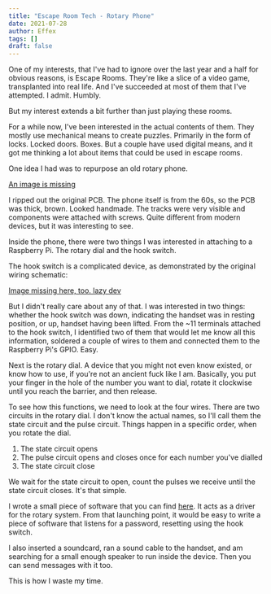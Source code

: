 ```yaml
---
title: "Escape Room Tech - Rotary Phone"
date: 2021-07-28
author: Effex
tags: []
draft: false
---
```


One of my interests, that I've had to ignore over the last year and a half for obvious reasons, is Escape Rooms. They're like a slice of a video game, transplanted into real life. And I've succeeded at most of them that I've attempted. I admit. Humbly.

But my interest extends a bit further than just playing these rooms.

For a while now, I've been interested in the actual contents of them. They mostly use mechanical means to create puzzles. Primarily in the form of locks. Locked doors. Boxes. But a couple have used digital means, and it got me thinking a lot about items that could be used in escape rooms.

One idea I had was to repurpose an old rotary phone.

[An image is missing]()

I ripped out the original PCB. The phone itself is from the 60s, so the PCB was thick, brown. Looked handmade. The tracks were very visible and components were attached with screws. Quite different from modern devices, but it was interesting to see.

Inside the phone, there were two things I was interested in attaching to a Raspberry Pi. The rotary dial and the hook switch.

The hook switch is a complicated device, as demonstrated by the original wiring schematic:

[Image missing here, too. lazy dev]()

But I didn't really care about any of that. I was interested in two things: whether the hook switch was down, indicating the handset was in resting position, or up, handset having been lifted. From the ~11 terminals attached to the hook switch, I identified two of them that would let me know all this information, soldered a couple of wires to them and connected them to the Raspberry Pi's GPIO. Easy.

Next is the rotary dial. A device that you might not even know existed, or know how to use, if you're not an ancient fuck like I am. Basically, you put your finger in the hole of the number you want to dial, rotate it clockwise until you reach the barrier, and then release.

To see how this functions, we need to look at the four wires. There are two circuits in the rotary dial. I don't know the actual names, so I'll call them the state circuit and the pulse circuit. Things happen in a specific order, when you rotate the dial.

1. The state circuit opens
2. The pulse circuit opens and closes once for each number you've dialled
3. The state circuit close

We wait for the state circuit to open, count the pulses we receive until the state circuit closes. It's that simple.

I wrote a small piece of software that you can find [here](https://github.com/Effex-D/rotary-phone). It acts as a driver for the rotary system. From that launching point, it would be easy to write a piece of software that listens for a password, resetting using the hook switch.

I also inserted a soundcard, ran a sound cable to the handset, and am searching for a small enough speaker to run inside the device. Then you can send messages with it too.

This is how I waste my time.

